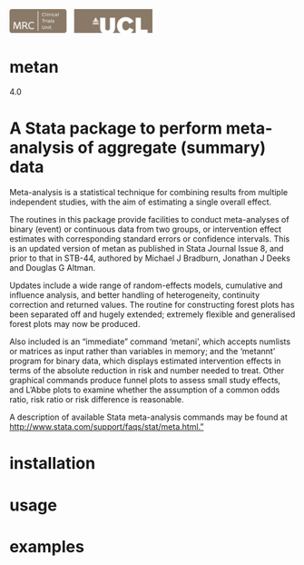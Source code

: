 <a href ="https://www.ctu.mrc.ac.uk/"><img src="MRCCTU_at_UCL_Logo.png" width="50%" /></a>

# metan
 4.0

# A Stata package to perform meta-analysis of aggregate (summary) data

Meta-analysis is a statistical technique for combining results from multiple independent studies, with the aim of estimating a single overall effect. 

The routines in this package provide facilities to conduct meta-analyses of binary (event) or continuous data from two groups, or intervention effect estimates with corresponding standard errors or confidence intervals.  This is an updated version of metan as published in Stata Journal Issue 8, and prior to that in STB-44, authored by Michael J Bradburn, Jonathan J Deeks and Douglas G Altman. 

Updates include a wide range of random-effects models, cumulative and influence analysis, and better handling of heterogeneity, continuity correction and returned values. The routine for constructing forest plots has been separated off and hugely extended; extremely flexible and generalised forest plots may now be produced. 

Also included is an “immediate” command ‘metani’, which accepts numlists or matrices as input rather than variables in memory; and the ‘metannt’ program for binary data, which displays estimated intervention effects in terms of the absolute reduction in risk and number needed to treat.  Other graphical commands produce funnel plots to assess small study effects, and L’Abbe plots to examine whether the assumption of a common odds ratio, risk ratio or risk difference is reasonable.

A description of available Stata meta-analysis commands may be found at  http://www.stata.com/support/faqs/stat/meta.html.”

# installation

# usage

# examples
